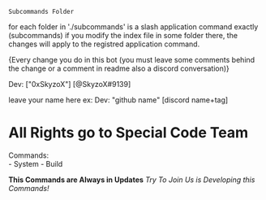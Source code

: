 `Subcommands Folder`

for each folder in './subcommands' is a slash application command exactly (subcommands)
if you modify the index file in some folder there, the changes will apply to the registred application command.

{Every change you do in this bot (you must leave some comments behind the change or a comment in readme also a discord conversation)}

Dev: ["0xSkyzoX"] [@SkyzoX#9139]


leave your name here ex: Dev: "github name" [discord name+tag]

<h1>All Rights go to Special Code Team</h1>
Commands:<br />
 - System
 - Build

**This Commands are Always in Updates**
*Try To Join Us is Developing this Commands!*
